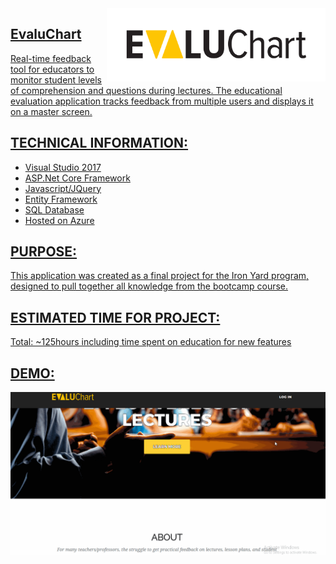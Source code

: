 <a href="https://www.evaluchart.com/">
    <img src="https://raw.githubusercontent.com/devalexer/EvaluationApp/master/media/Evaluchart3%202c-01.png" alt="EvaluChart Logo" title="EvaluChart" align="right" width="350" />

## EvaluChart

Real-time feedback tool for educators to monitor student levels of comprehension and questions during lectures. The educational evaluation application tracks feedback from multiple users and displays it on a master screen.

## TECHNICAL INFORMATION:
- Visual Studio 2017
- ASP.Net Core Framework
- Javascript/JQuery
- Entity Framework
- SQL Database
- Hosted on Azure

## PURPOSE:

This application was created as a final project for the Iron Yard program, designed to pull together all knowledge from the bootcamp course.

## ESTIMATED TIME FOR PROJECT:

Total: ~125hours including time spent on education for new features

## DEMO:
![](https://raw.githubusercontent.com/devalexer/EvaluationApp/master/media/EvaluChart.gif)
